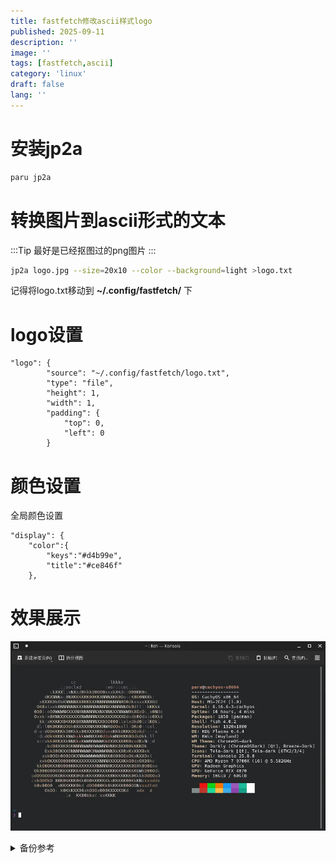 ```yaml
---
title: fastfetch修改ascii样式logo
published: 2025-09-11
description: ''
image: ''
tags: [fastfetch,ascii]
category: 'linux'
draft: false 
lang: ''
---
```


# 安装jp2a
```bash
paru jp2a
```


# 转换图片到ascii形式的文本
:::Tip
最好是已经抠图过的png图片
:::
```bash
jp2a logo.jpg --size=20x10 --color --background=light >logo.txt
```
记得将logo.txt移动到 __~/.config/fastfetch/__ 下
# logo设置
```jsonc title="~/.config/fastfetch/config.jsonc"
"logo": {
        "source": "~/.config/fastfetch/logo.txt",
        "type": "file",
        "height": 1,
        "width": 1,
        "padding": {
            "top": 0,
            "left": 0
        }
```

# 颜色设置
全局颜色设置
```jsonc title="~/.config/fastfetch/config.jsonc" "title" "keys" 
"display": {
    "color":{
        "keys":"#d4b99e",
        "title":"#ce846f"
    },
```

# 效果展示
![](image/fish.webp)

<details>
<summary>备份参考</summary>

```jsonc title="~/.config/fastfetch/config.jsonc"
{
    "$schema": "https://github.com/fastfetch-cli/fastfetch/raw/dev/doc/json_schema.json",
    "logo": {
        "source": "~/.config/fastfetch/logo.txt",
        "type": "file",
        "height": 10,
        "width": 7,
        "padding": {
            "top": 3,
            "left": 7
        }
    },

    "display": {
        "color":{
            "keys":"#d4b99e",
            "title":"#ce846f"
        },
        "size": {
            "ndigits": 0,
            "spaceBeforeUnit": "never"
        },
        "freq": {
            "ndigits": 3,
            "spaceBeforeUnit": "never"
        }
    },
    "modules": [
        "break",
        "break",
        "break",
        "break",

        "title",
        "separator",
        "os",
        "host",
        {
            "type": "kernel",
            "format": "{release}",
        },
        "uptime",
        {
            "type": "packages",
            "combined": true
        },
        "shell",
        {
            "type": "display",
            "compactType": "original",
            "key": "Resolution"
        },
        "de",
        "wm",
        "wmtheme",
        "theme",
        "icons",
        "terminal",
        {
            "type": "terminalfont",
            "format": "{/name}{-}{/}{name}{?size} {size}{?}"
        },
        "cpu",
        {
            "type": "gpu",
            "key": "GPU",
            "format": "{name}"
        },
        {
            "type": "memory",
            "format": "{used} / {total}"
        },
        "break",
        "colors"
    ]
}
```

</details>